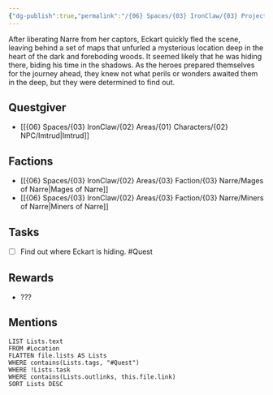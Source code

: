 ```yaml
---
{"dg-publish":true,"permalink":"/{06} Spaces/{03} IronClaw/{03} Projects/{03} Quest/{01} Open/Find Eckart/","title":"Find Eckart"}
---
```



After liberating Narre from her captors, Eckart quickly fled the scene, leaving behind a set of maps that unfurled a mysterious location deep in the heart of the dark and foreboding woods. It seemed likely that he was hiding there, biding his time in the shadows. As the heroes prepared themselves for the journey ahead, they knew not what perils or wonders awaited them in the deep, but they were determined to find out.

## Questgiver

- [[{06} Spaces/{03} IronClaw/{02} Areas/{01} Characters/{02} NPC/Imtrud\|Imtrud]]

## Factions

- [[{06} Spaces/{03} IronClaw/{02} Areas/{03} Faction/{03} Narre/Mages of Narre\|Mages of Narre]]
- [[{06} Spaces/{03} IronClaw/{02} Areas/{03} Faction/{03} Narre/Miners of Narre\|Miners of Narre]]

## Tasks

- [ ] Find out where Eckart is hiding. #Quest

## Rewards

- ???

## Mentions

```dataview
LIST Lists.text
FROM #Location
FLATTEN file.lists AS Lists
WHERE contains(Lists.tags, "#Quest")
WHERE !Lists.task
WHERE contains(Lists.outlinks, this.file.link)
SORT Lists DESC
```
